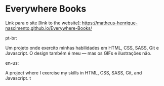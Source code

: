 # Everywhere Books

Link para o site [link to the website]: https://matheus-henrique-nascimento.github.io/Everywhere-Books/

pt-br:

Um projeto onde exercito minhas habilidades em HTML, CSS, SASS, Git e Javascript. O design também é meu — mas os GIFs e ilustrações não.

en-us:

A project where I exercise my skills in HTML, CSS, SASS, Git, and Javascript. t
